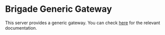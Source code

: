 # Brigade Generic Gateway

This server provides a generic gateway. You can check [here](https://docs.brigade.sh/topics/genericgateway/) for the relevant documentation.
